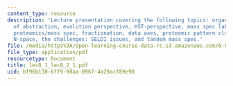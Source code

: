 ```yaml
---
content_type: resource
description: 'Lecture presentation covering the following topics: organization: levels
  of abstraction, evolution perspective, HST-perspective, mass spec lab techniques,
  proteomics/mass spec, fractionation, data axes, proteomic pattern clustering in
  N-space, the challenges: SELDI issues, and tandem mass spec.'
file: /media/https%3A/open-learning-course-data-rc.s3.amazonaws.com/6-092-bioinformatics-and-proteomics-january-iap-2005/bf96b1306ff998aa09674a29acf89e90_lec8_1_lec8_2_1.pdf
file_type: application/pdf
resourcetype: Document
title: lec8_1_lec8_2_1.pdf
uid: bf96b130-6ff9-98aa-0967-4a29acf89e90
---
```

